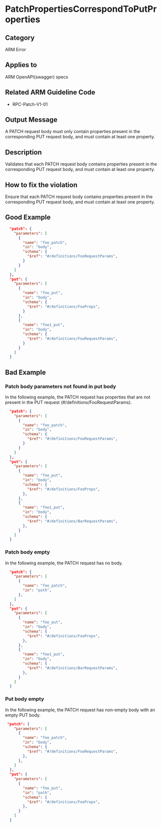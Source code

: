 # PatchPropertiesCorrespondToPutProperties

## Category

ARM Error

## Applies to

ARM OpenAPI(swagger) specs

## Related ARM Guideline Code

- RPC-Patch-V1-01

## Output Message

A PATCH request body must only contain properties present in the corresponding PUT request body, and must contain at least one property.

## Description

Validates that each PATCH request body contains properties present in the corresponding PUT request body, and must contain at least one property.

## How to fix the violation

Ensure that each PATCH request body contains properties present in the corresponding PUT request body, and must contain at least one property.

## Good Example

```json
  "patch": {
    "parameters": [
      {
        "name": "foo_patch",
        "in": "body",
        "schema": {
          "$ref": "#/definitions/FooRequestParams",
        }
      }
    ]
  },
  "put": {
    "parameters": [
      {
        "name": "foo_put",
        "in": "body",
        "schema": {
          "$ref": "#/definitions/FooProps",
        }
      },
      {
        "name": "foo1_put",
        "in": "body",
        "schema": {
          "$ref": "#/definitions/FooRequestParams",
        }
      }
    ]
  }
```

## Bad Example

### Patch body parameters not found in put body

In the following example, the PATCH request has properties that are not present in the PUT request (#/definitions/FooRequestParams).

```json
  "patch": {
    "parameters": [
      {
        "name": "foo_patch",
        "in": "body",
        "schema": {
          "$ref": "#/definitions/FooRequestParams",
        }
      }
    ]
  },
  "put": {
    "parameters": [
      {
        "name": "foo_put",
        "in": "body",
        "schema": {
          "$ref": "#/definitions/FooProps",
        },
      },
      {
        "name": "foo1_put",
        "in": "body",
        "schema": {
          "$ref": "#/definitions/BarRequestParams",
        },
      }
    ]
  }
```

### Patch body empty

In the following example, the PATCH request has no body.

```json
  "patch": {
    "parameters": [
      {
        "name": "foo_patch",
        "in": "path",
      },
    ]
  },
  "put": {
    "parameters": [
      {
        "name": "foo_put",
        "in": "body",
        "schema": {
          "$ref": "#/definitions/FooProps",
        },
      },
      {
        "name": "foo1_put",
        "in": "body",
        "schema": {
          "$ref": "#/definitions/BarRequestParams",
        },
      }
    ]
  }
```

### Put body empty

In the following example, the PATCH request has non-empty body with an empty PUT body.

```json
 "patch": {
    "parameters": [
      {
        "name": "foo_patch",
        "in": "body",
        "schema": {
          "$ref": "#/definitions/FooRequestParams",
        },
      },
    ]
  },
  "put": {
    "parameters": [
      {
        "name": "foo_put",
        "in": "path",
        "schema": {
          "$ref": "#/definitions/FooProps",
        },
      }
    ]
  }
```
